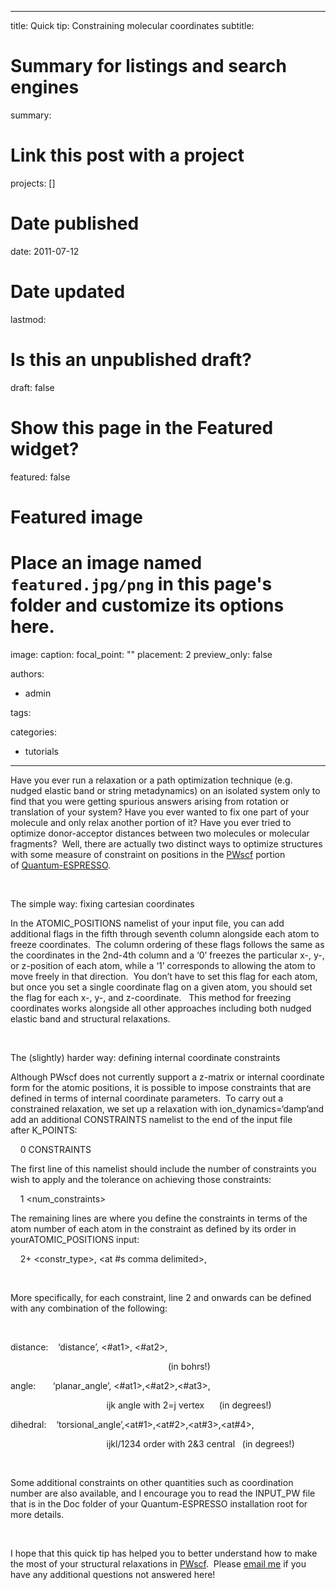 
---
title: Quick tip: Constraining molecular coordinates
subtitle: 

# Summary for listings and search engines
summary: 

# Link this post with a project
projects: []

# Date published
date: 2011-07-12

# Date updated
lastmod: 

# Is this an unpublished draft?
draft: false

# Show this page in the Featured widget?
featured: false

# Featured image
# Place an image named `featured.jpg/png` in this page's folder and customize its options here.
image:
  caption: 
  focal_point: ""
  placement: 2
  preview_only: false

authors:
- admin

tags:

categories:
- tutorials

---
Have you ever run a relaxation or a path optimization technique (e.g. nudged elastic band or string metadynamics) on an isolated system only to find that you were getting spurious answers arising from rotation or translation of your system? Have you ever wanted to fix one part of your molecule and only relax another portion of it? Have you ever tried to optimize donor-acceptor distances between two molecules or molecular fragments?  Well, there are actually two distinct ways to optimize structures with some measure of constraint on positions in the [PWscf](http://www.pwscf.org/ "http://www.pwscf.org") portion of [Quantum-ESPRESSO](http://quantum-espresso.org/ "http://quantum-espresso.org").


 


The simple way: fixing cartesian coordinates


In the ATOMIC\_POSITIONS namelist of your input file, you can add additional flags in the fifth through seventh column alongside each atom to freeze coordinates.  The column ordering of these flags follows the same as the coordinates in the 2nd-4th column and a ‘0’ freezes the particular x-, y-, or z-position of each atom, while a ‘1’ corresponds to allowing the atom to move freely in that direction.  You don’t have to set this flag for each atom, but once you set a single coordinate flag on a given atom, you should set the flag for each x-, y-, and z-coordinate.   This method for freezing coordinates works alongside all other approaches including both nudged elastic band and structural relaxations.


 


The (slightly) harder way: defining internal coordinate constraints


Although PWscf does not currently support a z-matrix or internal coordinate form for the atomic positions, it is possible to impose constraints that are defined in terms of internal coordinate parameters.  To carry out a constrained relaxation, we set up a relaxation with ion\_dynamics=‘damp’and add an additional CONSTRAINTS namelist to the end of the input file after K\_POINTS:


    0 CONSTRAINTS


The first line of this namelist should include the number of constraints you wish to apply and the tolerance on achieving those constraints:


    1 <num\_constraints> <tolerance>


The remaining lines are where you define the constraints in terms of the atom number of each atom in the constraint as defined by its order in yourATOMIC\_POSITIONS input:


    2+ <constr\_type>, <at #s comma delimited>, <constraint value>


 


More specifically, for each constraint, line 2 and onwards can be defined with any combination of the following:


 


distance:    ‘distance’, <#at1>, <#at2>, <tgt distance> 


                                                                (in bohrs!)


angle:       ‘planar\_angle’, <#at1>,<#at2>,<#at3>, <tgt angle> 


                                       ijk angle with 2=j vertex      (in degrees!)


dihedral:    ‘torsional\_angle’,<at#1>,<at#2>,<at#3>,<at#4>,<tgt dihed> 


                                       ijkl/1234 order with 2&3 central   (in degrees!)


 


Some additional constraints on other quantities such as coordination number are also available, and I encourage you to read the INPUT\_PW file that is in the Doc folder of your Quantum-ESPRESSO installation root for more details.


 


I hope that this quick tip has helped you to better understand how to make the most of your structural relaxations in [PWscf](http://www.pwscf.org/ "http://www.pwscf.org").  Please [email me](mailto:hjkulikATmitDOTedu?subject=Questions%20about%20constraints%20quick%20tip "mailto:hjkulikATmitDOTedu?subject=Questions about constraints quick tip") if you have any additional questions not answered here!


